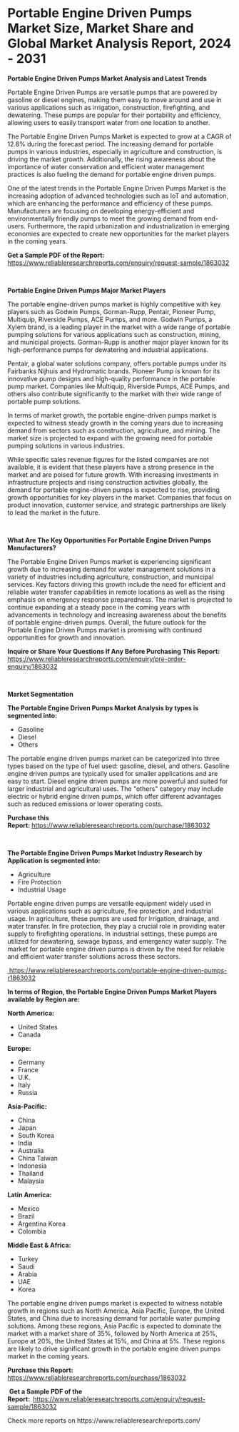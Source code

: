 <p><h1>Portable Engine Driven Pumps Market Size, Market Share and Global Market Analysis Report, 2024 - 2031</h1></p><p><strong>Portable Engine Driven Pumps Market Analysis and Latest Trends</strong></p>
<p><p>Portable Engine Driven Pumps are versatile pumps that are powered by gasoline or diesel engines, making them easy to move around and use in various applications such as irrigation, construction, firefighting, and dewatering. These pumps are popular for their portability and efficiency, allowing users to easily transport water from one location to another.</p><p>The Portable Engine Driven Pumps Market is expected to grow at a CAGR of 12.8% during the forecast period. The increasing demand for portable pumps in various industries, especially in agriculture and construction, is driving the market growth. Additionally, the rising awareness about the importance of water conservation and efficient water management practices is also fueling the demand for portable engine driven pumps.</p><p>One of the latest trends in the Portable Engine Driven Pumps Market is the increasing adoption of advanced technologies such as IoT and automation, which are enhancing the performance and efficiency of these pumps. Manufacturers are focusing on developing energy-efficient and environmentally friendly pumps to meet the growing demand from end-users. Furthermore, the rapid urbanization and industrialization in emerging economies are expected to create new opportunities for the market players in the coming years.</p></p>
<p><strong>Get a Sample PDF of the Report:&nbsp;</strong> <a href="https://www.reliableresearchreports.com/enquiry/request-sample/1863032">https://www.reliableresearchreports.com/enquiry/request-sample/1863032</a></p>
<p>&nbsp;</p>
<p><strong>Portable Engine Driven Pumps Major Market Players</strong></p>
<p><p>The portable engine-driven pumps market is highly competitive with key players such as Godwin Pumps, Gorman-Rupp, Pentair, Pioneer Pump, Multiquip, Riverside Pumps, ACE Pumps, and more. Godwin Pumps, a Xylem brand, is a leading player in the market with a wide range of portable pumping solutions for various applications such as construction, mining, and municipal projects. Gorman-Rupp is another major player known for its high-performance pumps for dewatering and industrial applications.</p><p>Pentair, a global water solutions company, offers portable pumps under its Fairbanks Nijhuis and Hydromatic brands. Pioneer Pump is known for its innovative pump designs and high-quality performance in the portable pump market. Companies like Multiquip, Riverside Pumps, ACE Pumps, and others also contribute significantly to the market with their wide range of portable pump solutions.</p><p>In terms of market growth, the portable engine-driven pumps market is expected to witness steady growth in the coming years due to increasing demand from sectors such as construction, agriculture, and mining. The market size is projected to expand with the growing need for portable pumping solutions in various industries.</p><p>While specific sales revenue figures for the listed companies are not available, it is evident that these players have a strong presence in the market and are poised for future growth. With increasing investments in infrastructure projects and rising construction activities globally, the demand for portable engine-driven pumps is expected to rise, providing growth opportunities for key players in the market. Companies that focus on product innovation, customer service, and strategic partnerships are likely to lead the market in the future.</p></p>
<p>&nbsp;</p>
<p><strong>What Are The Key Opportunities For Portable Engine Driven Pumps Manufacturers?</strong></p>
<p><p>The Portable Engine Driven Pumps market is experiencing significant growth due to increasing demand for water management solutions in a variety of industries including agriculture, construction, and municipal services. Key factors driving this growth include the need for efficient and reliable water transfer capabilities in remote locations as well as the rising emphasis on emergency response preparedness. The market is projected to continue expanding at a steady pace in the coming years with advancements in technology and increasing awareness about the benefits of portable engine-driven pumps. Overall, the future outlook for the Portable Engine Driven Pumps market is promising with continued opportunities for growth and innovation.</p></p>
<p><strong>Inquire or Share Your Questions If Any Before Purchasing This Report:</strong> <a href="https://www.reliableresearchreports.com/enquiry/pre-order-enquiry/1863032">https://www.reliableresearchreports.com/enquiry/pre-order-enquiry/1863032</a></p>
<p>&nbsp;</p>
<p><strong>Market Segmentation</strong></p>
<p><strong>The Portable Engine Driven Pumps Market Analysis by types is segmented into:</strong></p>
<p><ul><li>Gasoline</li><li>Diesel</li><li>Others</li></ul></p>
<p><p>The portable engine driven pumps market can be categorized into three types based on the type of fuel used: gasoline, diesel, and others. Gasoline engine driven pumps are typically used for smaller applications and are easy to start. Diesel engine driven pumps are more powerful and suited for larger industrial and agricultural uses. The "others" category may include electric or hybrid engine driven pumps, which offer different advantages such as reduced emissions or lower operating costs.</p></p>
<p><strong>Purchase this Report:&nbsp;</strong><a href="https://www.reliableresearchreports.com/purchase/1863032">https://www.reliableresearchreports.com/purchase/1863032</a></p>
<p>&nbsp;</p>
<p><strong>The Portable Engine Driven Pumps Market Industry Research by Application is segmented into:</strong></p>
<p><ul><li>Agriculture</li><li>Fire Protection</li><li>Industrial Usage</li></ul></p>
<p><p>Portable engine driven pumps are versatile equipment widely used in various applications such as agriculture, fire protection, and industrial usage. In agriculture, these pumps are used for irrigation, drainage, and water transfer. In fire protection, they play a crucial role in providing water supply to firefighting operations. In industrial settings, these pumps are utilized for dewatering, sewage bypass, and emergency water supply. The market for portable engine driven pumps is driven by the need for reliable and efficient water transfer solutions across these sectors.</p></p>
<p><a href="https://www.reliableresearchreports.com/portable-engine-driven-pumps-r1863032">&nbsp;https://www.reliableresearchreports.com/portable-engine-driven-pumps-r1863032</a></p>
<p><strong>In terms of Region, the Portable Engine Driven Pumps Market Players available by Region are:</strong></p>
<p>
    <p> <strong> North America: </strong>
        <ul>
            <li>United States</li>
            <li>Canada</li>
        </ul>
        </p> 
    <p> <strong> Europe: </strong>
        <ul>
            <li>Germany</li>
            <li>France</li>
            <li>U.K.</li>
            <li>Italy</li>
            <li>Russia</li>
        </ul>
        </p> 
    <p> <strong> Asia-Pacific: </strong>
        <ul>
            <li>China</li>
            <li>Japan</li>
            <li>South Korea</li>
            <li>India</li>
            <li>Australia</li>
            <li>China Taiwan</li>
            <li>Indonesia</li>
            <li>Thailand</li>
            <li>Malaysia</li>
        </ul>
        </p> 
    <p> <strong> Latin America: </strong>
        <ul>
            <li>Mexico</li>
            <li>Brazil</li>
            <li>Argentina Korea</li>
            <li>Colombia</li>
        </ul>
        </p> 
    <p> <strong> Middle East & Africa: </strong>
        <ul>
            <li>Turkey</li>
            <li>Saudi</li>
            <li>Arabia</li>
            <li>UAE</li>
            <li>Korea</li>
        </ul>
    </p>
    </p>
<p><p>The portable engine driven pumps market is expected to witness notable growth in regions such as North America, Asia Pacific, Europe, the United States, and China due to increasing demand for portable water pumping solutions. Among these regions, Asia Pacific is expected to dominate the market with a market share of 35%, followed by North America at 25%, Europe at 20%, the United States at 15%, and China at 5%. These regions are likely to drive significant growth in the portable engine driven pumps market in the coming years.</p></p>
<p><strong>Purchase this Report: </strong><a href="https://www.reliableresearchreports.com/purchase/1863032">https://www.reliableresearchreports.com/purchase/1863032</a></p>
<p>&nbsp;<strong>Get a Sample PDF of the Report:&nbsp;&nbsp;</strong><a href="https://www.reliableresearchreports.com/enquiry/request-sample/1863032">https://www.reliableresearchreports.com/enquiry/request-sample/1863032</a></p>
<p><strong></strong></p>
<p>Check more reports on https://www.reliableresearchreports.com/</p>